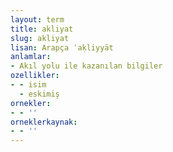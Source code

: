 ```yaml
---
layout: term
title: akliyat
slug: akliyat
lisan: Arapça ʿaḳliyyāt
anlamlar:
- Akıl yolu ile kazanılan bilgiler
ozellikler:
- - isim
  - eskimiş
ornekler:
- - ''
orneklerkaynak:
- - ''
---
```

